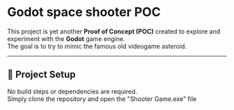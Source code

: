 # Godot space shooter POC

This project is yet another **Proof of Concept (POC)** created to explore and experiment with the **Godot** game engine.  
The goal is to try to mimic the famous old videogame asteroid.

---

## 🚀 Project Setup

No build steps or dependencies are required.  
Simply clone the repository and open the "Shooter Game.exe" file
